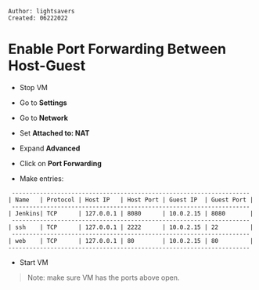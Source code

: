 ```
Author: lightsavers
Created: 06222022
```

# Enable Port Forwarding Between Host-Guest

 - Stop VM

 - Go to **Settings**
 
 - Go to **Network** 
 
 - Set **Attached to: NAT**
 
 - Expand **Advanced**
 
 - Click on **Port Forwarding**
 
 - Make entries:
 
```
 --------------------------------------------------------------------
| Name   | Protocol | Host IP   | Host Port | Guest IP  | Guest Port |
 --------------------------------------------------------------------
| Jenkins| TCP      | 127.0.0.1 | 8080      | 10.0.2.15 | 8080       |  
 --------------------------------------------------------------------
| ssh    | TCP      | 127.0.0.1 | 2222      | 10.0.2.15 | 22         | 
 --------------------------------------------------------------------
| web    | TCP      | 127.0.0.1 | 80        | 10.0.2.15 | 80         | 
---------------------------------------------------------------------
```

 - Start VM
 
 > Note: make sure VM has the ports above open.


